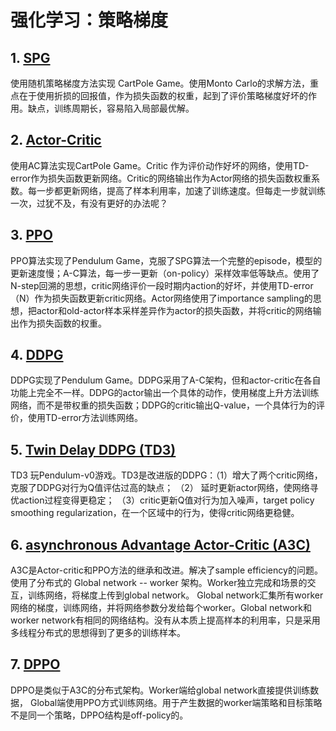 # 强化学习：策略梯度
## 1. [SPG](https://github.com/liuyandong1988/Policy_gradient/tree/master/SPG) 
使用随机策略梯度方法实现 CartPole Game。使用Monto Carlo的求解方法，重点在于使用折损的回报值，作为损失函数的权重，起到了评价策略梯度好坏的作用。缺点，训练周期长，容易陷入局部最优解。

## 2. [Actor-Critic](https://github.com/liuyandong1988/Policy_gradient/tree/master/Actor_Critic)
使用AC算法实现CartPole Game。Critic 作为评价动作好坏的网络，使用TD-error作为损失函数更新网络。Critic的网络输出作为Actor网络的损失函数权重系数。每一步都更新网络，提高了样本利用率，加速了训练速度。但每走一步就训练一次，过犹不及，有没有更好的办法呢？

## 3. [PPO](https://github.com/liuyandong1988/Policy_gradient/tree/master/PPO) 
PPO算法实现了Pendulum Game，克服了SPG算法一个完整的episode，模型的更新速度慢；A-C算法，每一步一更新（on-policy）采样效率低等缺点。使用了N-step回溯的思想，critic网络评价一段时期内action的好坏，并使用TD-error（N）作为损失函数更新critic网络。Actor网络使用了importance sampling的思想，把actor和old-actor样本采样差异作为actor的损失函数，并将critic的网络输出作为损失函数的权重。

## 4. [DDPG](https://github.com/liuyandong1988/Policy_gradient/tree/master/DDPG)
DDPG实现了Pendulum Game。DDPG采用了A-C架构，但和actor-critic在各自功能上完全不一样。DDPG的actor输出一个具体的动作，使用梯度上升方法训练网络，而不是带权重的损失函数；DDPG的critic输出Q-value，一个具体行为的评价，使用TD-error方法训练网络。

## 5. [Twin Delay DDPG (TD3)](https://github.com/liuyandong1988/Policy_gradient/tree/master/TD3)
TD3 玩Pendulum-v0游戏。TD3是改进版的DDPG：（1）增大了两个critic网络，克服了DDPG对行为Q值评估过高的缺点； （2） 延时更新actor网络，使网络寻优action过程变得更稳定； （3）critic更新Q值对行为加入噪声，target policy smoothing regularization，在一个区域中的行为，使得critic网络更稳健。 

## 6. [asynchronous Advantage Actor-Critic (A3C)](https://github.com/liuyandong1988/Policy_gradient/tree/master/A3C)
A3C是Actor-critic和PPO方法的继承和改进。解决了sample efficiency的问题。使用了分布式的 Global network -- worker 架构。Worker独立完成和场景的交互，训练网络，将梯度上传到global network。 Global network汇集所有worker 网络的梯度，训练网络，并将网络参数分发给每个worker。Global network和worker network有相同的网络结构。没有从本质上提高样本的利用率，只是采用多线程分布式的思想得到了更多的训练样本。

## 7. [DPPO](https://github.com/liuyandong1988/Policy_gradient/tree/master/DPPO)
DPPO是类似于A3C的分布式架构。Worker端给global network直接提供训练数据， Global端使用PPO方式训练网络。用于产生数据的worker端策略和目标策略不是同一个策略，DPPO结构是off-policy的。